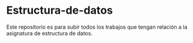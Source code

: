 # Estructura-de-datos
Este repositorio es para subir todos los trabajos que tengan relación a la asignatura de estructura de datos.
